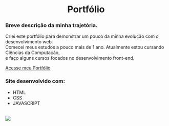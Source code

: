 <h1 align="center">Portfólio</h1>

<h3>Breve descrição da minha trajetória.</h3>
<p>Criei este portfólio para demonstrar um pouco da minha evolução com o desenvolvimento web.<br>
Comecei meus estudos a pouco mais de 1 ano. Atualmente estou cursando Ciências da Computação, <br> 
e faço alguns cursos focados no desenvolvimento front-end.
</p>

[Acesse meu Portfólio]([https://www.google.com](https://lucasleitedosreis.github.io/portfolio/) "Meu Portfólio")

<h3>Site desenvolvido com:</h3>

 <ul>
  <li>HTML</li>
  <li>CSS</li>
  <li>JAVASCRIPT</li>
 </ul>
 
 <br>
 
<img src="https://user-images.githubusercontent.com/86244795/192358741-dee38c09-9b22-4d22-a55c-91c7a9632018.png">

